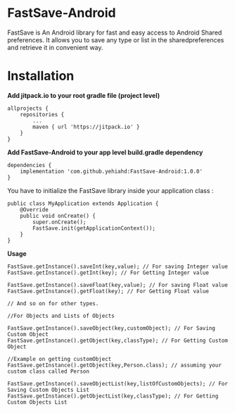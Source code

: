 # FastSave-Android

FastSave is An Android library for fast and easy access to Android Shared preferences.
It allows you to save any type or list in the sharedpreferences and retrieve it in convenient way.

# Installation

<b>Add jitpack.io to your root gradle file (project level)</b>

```
allprojects {
    repositories {
        ...
        maven { url 'https://jitpack.io' }
    }
}
```
<b>Add FastSave-Android to your app level build.gradle dependency</b>

```
dependencies {
    implementation 'com.github.yehiahd:FastSave-Android:1.0.0'
}

```

You have to initialize the FastSave library inside your application class :

````
public class MyApplication extends Application {
    @Override
    public void onCreate() {
        super.onCreate();
        FastSave.init(getApplicationContext());
    }
}

````

<b>Usage</b>

````
FastSave.getInstance().saveInt(key,value); // For saving Integer value
FastSave.getInstance().getInt(key); // For Getting Integer value

FastSave.getInstance().saveFloat(key,value); // For saving Float value
FastSave.getInstance().getFloat(key); // For Getting Float value

// And so on for other types.

//For Objects and Lists of Objects

FastSave.getInstance().saveObject(key,customObject); // For Saving Custom Object
FastSave.getInstance().getObject(key,classType); // For Getting Custom Object

//Example on getting customObject
FastSave.getInstance().getObject(key,Person.class); // assuming your custom class called Person

FastSave.getInstance().saveObjectList(key,listOfCustomObjects); // For Saving Custom Objects List
FastSave.getInstance().getObjectList(key,classType); // For Getting Custom Objects List

````
